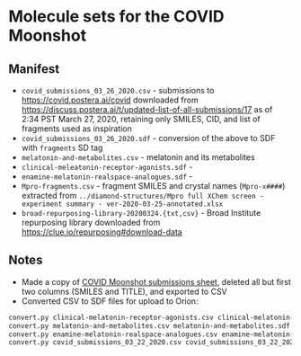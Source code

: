 # Molecule sets for the COVID Moonshot

## Manifest
* `covid_submissions_03_26_2020.csv` - submissions to https://covid.postera.ai/covid downloaded from https://discuss.postera.ai/t/updated-list-of-all-submissions/17 as of 2:34 PST March 27, 2020, retaining only SMILES, CID, and list of fragments used as inspiration
* `covid_submissions_03_26_2020.sdf` - conversion of the above to SDF with `fragments` SD tag
* `melatonin-and-metabolites.csv` - melatonin and its metabolites
* `clinical-meleatonin-receptor-agonists.sdf` -
* `enamine-melatonin-realspace-analogues.sdf` -
* `Mpro-fragments.csv` - fragment SMILES and crystal names (`Mpro-x####`) extracted from `../diamond-structures/Mpro full XChem screen - experiment summary - ver-2020-03-25-annotated.xlsx`
* `broad-repurposing-library-20200324.{txt,csv}` - Broad Institute repurposing library downloaded from https://clue.io/repurposing#download-data

## Notes
* Made a copy of [COVID Moonshot submissions sheet](https://discuss.postera.ai/t/updated-list-of-all-submissions/17), deleted all but first two columns (SMILES and TITLE), and exported to CSV
* Converted CSV to SDF files for upload to Orion:
```bash
convert.py clinical-melatonin-receptor-agonists.csv clinical-melatonin-receptor-agonists.sdf
convert.py melatonin-and-metabolites.csv melatonin-and-metabolites.sdf
convert.py enamine-melatonin-realspace-analogues.csv enamine-melatonin-realspace-analogues.sdf
convert.py covid_submissions_03_22_2020.csv covid_submissions_03_22_2020.sdf
```
